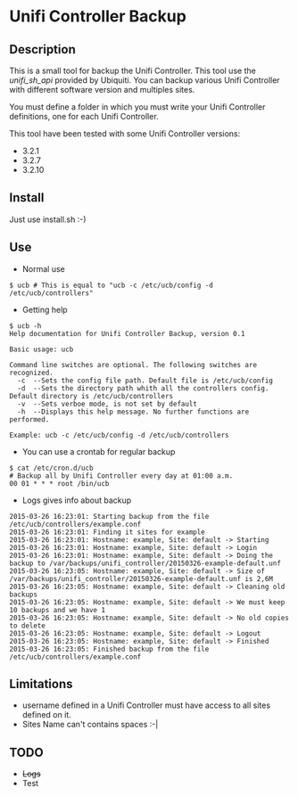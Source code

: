 # Unifi Controller Backup

## Description

This is a small tool for backup the Unifi Controller. This tool use the *unifi_sh_api* provided by Ubiquiti. You can backup various Unifi Controller with different software version and multiples sites.

You must define a folder in which you must write your Unifi Controller definitions, one for each Unifi Controller.

This tool have been tested with some Unifi Controller versions:

* 3.2.1
* 3.2.7
* 3.2.10


## Install

Just use install.sh :-)

## Use

* Normal use
```
$ ucb # This is equal to "ucb -c /etc/ucb/config -d /etc/ucb/controllers"
```

* Getting help
```
$ ucb -h
Help documentation for Unifi Controller Backup, version 0.1

Basic usage: ucb

Command line switches are optional. The following switches are recognized.
  -c  --Sets the config file path. Default file is /etc/ucb/config
  -d  --Sets the directory path whith all the controllers config. Default directory is /etc/ucb/controllers
  -v  --Sets verboe mode, is not set by default
  -h  --Displays this help message. No further functions are performed.

Example: ucb -c /etc/ucb/config -d /etc/ucb/controllers
```

* You can use a crontab for regular backup
```
$ cat /etc/cron.d/ucb
# Backup all by Unifi Controller every day at 01:00 a.m.
00 01 * * * root /bin/ucb 

```

* Logs gives info about backup
```
2015-03-26 16:23:01: Starting backup from the file /etc/ucb/controllers/example.conf
2015-03-26 16:23:01: Finding it sites for example
2015-03-26 16:23:01: Hostname: example, Site: default -> Starting
2015-03-26 16:23:01: Hostname: example, Site: default -> Login
2015-03-26 16:23:01: Hostname: example, Site: default -> Doing the backup to /var/backups/unifi_controller/20150326-example-default.unf
2015-03-26 16:23:05: Hostname: example, Site: default -> Size of /var/backups/unifi_controller/20150326-example-default.unf is 2,6M
2015-03-26 16:23:05: Hostname: example, Site: default -> Cleaning old backups
2015-03-26 16:23:05: Hostname: example, Site: default -> We must keep 10 backups and we have 1
2015-03-26 16:23:05: Hostname: example, Site: default -> No old copies to delete
2015-03-26 16:23:05: Hostname: example, Site: default -> Logout
2015-03-26 16:23:05: Hostname: example, Site: default -> Finished
2015-03-26 16:23:05: Finished backup from the file /etc/ucb/controllers/example.conf

```

## Limitations
* username defined in a Unifi Controller must have access to all sites defined on it.
* Sites Name can't contains spaces :-|

## TODO
* ~~Logs~~
* Test

